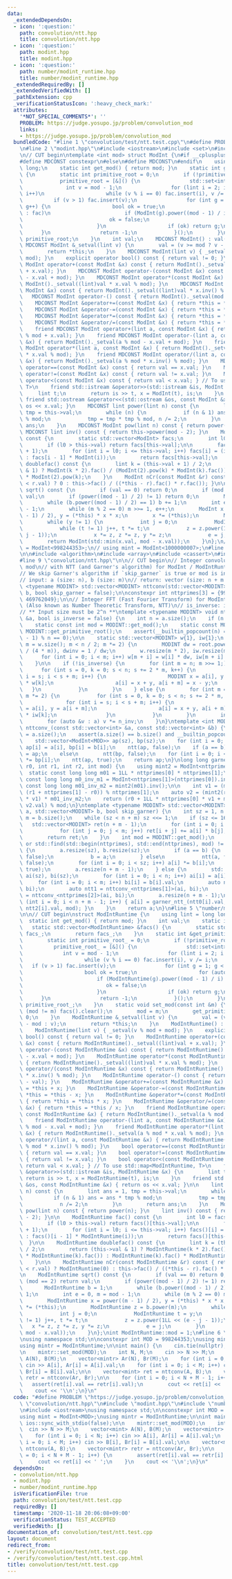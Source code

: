```yaml
---
data:
  _extendedDependsOn:
  - icon: ':question:'
    path: convolution/ntt.hpp
    title: convolution/ntt.hpp
  - icon: ':question:'
    path: modint.hpp
    title: modint.hpp
  - icon: ':question:'
    path: number/modint_runtime.hpp
    title: number/modint_runtime.hpp
  _extendedRequiredBy: []
  _extendedVerifiedWith: []
  _pathExtension: cpp
  _verificationStatusIcon: ':heavy_check_mark:'
  attributes:
    '*NOT_SPECIAL_COMMENTS*': ''
    PROBLEM: https://judge.yosupo.jp/problem/convolution_mod
    links:
    - https://judge.yosupo.jp/problem/convolution_mod
  bundledCode: "#line 1 \"convolution/test/ntt.test.cpp\"\n#define PROBLEM \"https://judge.yosupo.jp/problem/convolution_mod\"\
    \n#line 2 \"modint.hpp\"\n#include <iostream>\n#include <set>\n#include <vector>\n\
    \n// CUT begin\ntemplate <int mod> struct ModInt {\n#if __cplusplus >= 201402L\n\
    #define MDCONST constexpr\n#else\n#define MDCONST\n#endif\n    using lint = long\
    \ long;\n    static int get_mod() { return mod; }\n    static int get_primitive_root()\
    \ {\n        static int primitive_root = 0;\n        if (!primitive_root) {\n\
    \            primitive_root = [&]() {\n                std::set<int> fac;\n  \
    \              int v = mod - 1;\n                for (lint i = 2; i * i <= v;\
    \ i++)\n                    while (v % i == 0) fac.insert(i), v /= i;\n      \
    \          if (v > 1) fac.insert(v);\n                for (int g = 1; g < mod;\
    \ g++) {\n                    bool ok = true;\n                    for (auto i\
    \ : fac)\n                        if (ModInt(g).power((mod - 1) / i) == 1) {\n\
    \                            ok = false;\n                            break;\n\
    \                        }\n                    if (ok) return g;\n          \
    \      }\n                return -1;\n            }();\n        }\n        return\
    \ primitive_root;\n    }\n    int val;\n    MDCONST ModInt() : val(0) {}\n   \
    \ MDCONST ModInt &_setval(lint v) {\n        val = (v >= mod ? v - mod : v);\n\
    \        return *this;\n    }\n    MDCONST ModInt(lint v) { _setval(v % mod +\
    \ mod); }\n    explicit operator bool() const { return val != 0; }\n    MDCONST\
    \ ModInt operator+(const ModInt &x) const { return ModInt()._setval((lint)val\
    \ + x.val); }\n    MDCONST ModInt operator-(const ModInt &x) const { return ModInt()._setval((lint)val\
    \ - x.val + mod); }\n    MDCONST ModInt operator*(const ModInt &x) const { return\
    \ ModInt()._setval((lint)val * x.val % mod); }\n    MDCONST ModInt operator/(const\
    \ ModInt &x) const { return ModInt()._setval((lint)val * x.inv() % mod); }\n \
    \   MDCONST ModInt operator-() const { return ModInt()._setval(mod - val); }\n\
    \    MDCONST ModInt &operator+=(const ModInt &x) { return *this = *this + x; }\n\
    \    MDCONST ModInt &operator-=(const ModInt &x) { return *this = *this - x; }\n\
    \    MDCONST ModInt &operator*=(const ModInt &x) { return *this = *this * x; }\n\
    \    MDCONST ModInt &operator/=(const ModInt &x) { return *this = *this / x; }\n\
    \    friend MDCONST ModInt operator+(lint a, const ModInt &x) { return ModInt()._setval(a\
    \ % mod + x.val); }\n    friend MDCONST ModInt operator-(lint a, const ModInt\
    \ &x) { return ModInt()._setval(a % mod - x.val + mod); }\n    friend MDCONST\
    \ ModInt operator*(lint a, const ModInt &x) { return ModInt()._setval(a % mod\
    \ * x.val % mod); }\n    friend MDCONST ModInt operator/(lint a, const ModInt\
    \ &x) { return ModInt()._setval(a % mod * x.inv() % mod); }\n    MDCONST bool\
    \ operator==(const ModInt &x) const { return val == x.val; }\n    MDCONST bool\
    \ operator!=(const ModInt &x) const { return val != x.val; }\n    MDCONST bool\
    \ operator<(const ModInt &x) const { return val < x.val; } // To use std::map<ModInt,\
    \ T>\n    friend std::istream &operator>>(std::istream &is, ModInt &x) {\n   \
    \     lint t;\n        return is >> t, x = ModInt(t), is;\n    }\n    MDCONST\
    \ friend std::ostream &operator<<(std::ostream &os, const ModInt &x) { return\
    \ os << x.val; }\n    MDCONST lint power(lint n) const {\n        lint ans = 1,\
    \ tmp = this->val;\n        while (n) {\n            if (n & 1) ans = ans * tmp\
    \ % mod;\n            tmp = tmp * tmp % mod, n /= 2;\n        }\n        return\
    \ ans;\n    }\n    MDCONST ModInt pow(lint n) const { return power(n); }\n   \
    \ MDCONST lint inv() const { return this->power(mod - 2); }\n    ModInt fac()\
    \ const {\n        static std::vector<ModInt> facs;\n        int l0 = facs.size();\n\
    \        if (l0 > this->val) return facs[this->val];\n\n        facs.resize(this->val\
    \ + 1);\n        for (int i = l0; i <= this->val; i++) facs[i] = (i == 0 ? ModInt(1)\
    \ : facs[i - 1] * ModInt(i));\n        return facs[this->val];\n    }\n\n    ModInt\
    \ doublefac() const {\n        lint k = (this->val + 1) / 2;\n        return (this->val\
    \ & 1) ? ModInt(k * 2).fac() / (ModInt(2).pow(k) * ModInt(k).fac()) : ModInt(k).fac()\
    \ * ModInt(2).pow(k);\n    }\n    ModInt nCr(const ModInt &r) const { return (this->val\
    \ < r.val) ? 0 : this->fac() / ((*this - r).fac() * r.fac()); }\n\n    ModInt\
    \ sqrt() const {\n        if (val == 0) return 0;\n        if (mod == 2) return\
    \ val;\n        if (power((mod - 1) / 2) != 1) return 0;\n        ModInt b = 1;\n\
    \        while (b.power((mod - 1) / 2) == 1) b += 1;\n        int e = 0, m = mod\
    \ - 1;\n        while (m % 2 == 0) m >>= 1, e++;\n        ModInt x = power((m\
    \ - 1) / 2), y = (*this) * x * x;\n        x *= (*this);\n        ModInt z = b.power(m);\n\
    \        while (y != 1) {\n            int j = 0;\n            ModInt t = y;\n\
    \            while (t != 1) j++, t *= t;\n            z = z.power(1LL << (e -\
    \ j - 1));\n            x *= z, z *= z, y *= z;\n            e = j;\n        }\n\
    \        return ModInt(std::min(x.val, mod - x.val));\n    }\n};\n// using mint\
    \ = ModInt<998244353>;\n// using mint = ModInt<1000000007>;\n#line 3 \"convolution/ntt.hpp\"\
    \n\n#include <algorithm>\n#include <array>\n#include <cassert>\n#include <tuple>\n\
    #line 9 \"convolution/ntt.hpp\"\n\n// CUT begin\n// Integer convolution for arbitrary\
    \ mod\n// with NTT (and Garner's algorithm) for ModInt / ModIntRuntime class.\n\
    // We skip Garner's algorithm if `skip_garner` is true or mod is in `nttprimes`.\n\
    // input: a (size: n), b (size: m)\n// return: vector (size: n + m - 1)\ntemplate\
    \ <typename MODINT> std::vector<MODINT> nttconv(std::vector<MODINT> a, std::vector<MODINT>\
    \ b, bool skip_garner = false);\n\nconstexpr int nttprimes[3] = {998244353, 167772161,\
    \ 469762049};\n\n// Integer FFT (Fast Fourier Transform) for ModInt class\n//\
    \ (Also known as Number Theoretic Transform, NTT)\n// is_inverse: inverse transform\n\
    // ** Input size must be 2^n **\ntemplate <typename MODINT> void ntt(std::vector<MODINT>\
    \ &a, bool is_inverse = false) {\n    int n = a.size();\n    if (n == 1) return;\n\
    \    static const int mod = MODINT::get_mod();\n    static const MODINT root =\
    \ MODINT::get_primitive_root();\n    assert(__builtin_popcount(n) == 1 and (mod\
    \ - 1) % n == 0);\n\n    static std::vector<MODINT> w{1}, iw{1};\n    for (int\
    \ m = w.size(); m < n / 2; m *= 2) {\n        MODINT dw = root.power((mod - 1)\
    \ / (4 * m)), dwinv = 1 / dw;\n        w.resize(m * 2), iw.resize(m * 2);\n  \
    \      for (int i = 0; i < m; i++) w[m + i] = w[i] * dw, iw[m + i] = iw[i] * dwinv;\n\
    \    }\n\n    if (!is_inverse) {\n        for (int m = n; m >>= 1;) {\n      \
    \      for (int s = 0, k = 0; s < n; s += 2 * m, k++) {\n                for (int\
    \ i = s; i < s + m; i++) {\n                    MODINT x = a[i], y = a[i + m]\
    \ * w[k];\n                    a[i] = x + y, a[i + m] = x - y;\n             \
    \   }\n            }\n        }\n    } else {\n        for (int m = 1; m < n;\
    \ m *= 2) {\n            for (int s = 0, k = 0; s < n; s += 2 * m, k++) {\n  \
    \              for (int i = s; i < s + m; i++) {\n                    MODINT x\
    \ = a[i], y = a[i + m];\n                    a[i] = x + y, a[i + m] = (x - y)\
    \ * iw[k];\n                }\n            }\n        }\n        int n_inv = MODINT(n).inv();\n\
    \        for (auto &v : a) v *= n_inv;\n    }\n}\ntemplate <int MOD> std::vector<ModInt<MOD>>\
    \ nttconv_(const std::vector<int> &a, const std::vector<int> &b) {\n    int sz\
    \ = a.size();\n    assert(a.size() == b.size() and __builtin_popcount(sz) == 1);\n\
    \    std::vector<ModInt<MOD>> ap(sz), bp(sz);\n    for (int i = 0; i < sz; i++)\
    \ ap[i] = a[i], bp[i] = b[i];\n    ntt(ap, false);\n    if (a == b)\n        bp\
    \ = ap;\n    else\n        ntt(bp, false);\n    for (int i = 0; i < sz; i++) ap[i]\
    \ *= bp[i];\n    ntt(ap, true);\n    return ap;\n}\nlong long garner_ntt_(int\
    \ r0, int r1, int r2, int mod) {\n    using mint2 = ModInt<nttprimes[2]>;\n  \
    \  static const long long m01 = 1LL * nttprimes[0] * nttprimes[1];\n    static\
    \ const long long m0_inv_m1 = ModInt<nttprimes[1]>(nttprimes[0]).inv();\n    static\
    \ const long long m01_inv_m2 = mint2(m01).inv();\n\n    int v1 = (m0_inv_m1 *\
    \ (r1 + nttprimes[1] - r0)) % nttprimes[1];\n    auto v2 = (mint2(r2) - r0 - mint2(nttprimes[0])\
    \ * v1) * m01_inv_m2;\n    return (r0 + 1LL * nttprimes[0] * v1 + m01 % mod *\
    \ v2.val) % mod;\n}\ntemplate <typename MODINT> std::vector<MODINT> nttconv(std::vector<MODINT>\
    \ a, std::vector<MODINT> b, bool skip_garner) {\n    int sz = 1, n = a.size(),\
    \ m = b.size();\n    while (sz < n + m) sz <<= 1;\n    if (sz <= 16) {\n     \
    \   std::vector<MODINT> ret(n + m - 1);\n        for (int i = 0; i < n; i++) {\n\
    \            for (int j = 0; j < m; j++) ret[i + j] += a[i] * b[j];\n        }\n\
    \        return ret;\n    }\n    int mod = MODINT::get_mod();\n    if (skip_garner\
    \ or std::find(std::begin(nttprimes), std::end(nttprimes), mod) != std::end(nttprimes))\
    \ {\n        a.resize(sz), b.resize(sz);\n        if (a == b) {\n            ntt(a,\
    \ false);\n            b = a;\n        } else\n            ntt(a, false), ntt(b,\
    \ false);\n        for (int i = 0; i < sz; i++) a[i] *= b[i];\n        ntt(a,\
    \ true);\n        a.resize(n + m - 1);\n    } else {\n        std::vector<int>\
    \ ai(sz), bi(sz);\n        for (int i = 0; i < n; i++) ai[i] = a[i].val;\n   \
    \     for (int i = 0; i < m; i++) bi[i] = b[i].val;\n        auto ntt0 = nttconv_<nttprimes[0]>(ai,\
    \ bi);\n        auto ntt1 = nttconv_<nttprimes[1]>(ai, bi);\n        auto ntt2\
    \ = nttconv_<nttprimes[2]>(ai, bi);\n        a.resize(n + m - 1);\n        for\
    \ (int i = 0; i < n + m - 1; i++) { a[i] = garner_ntt_(ntt0[i].val, ntt1[i].val,\
    \ ntt2[i].val, mod); }\n    }\n    return a;\n}\n#line 5 \"number/modint_runtime.hpp\"\
    \n\n// CUT begin\nstruct ModIntRuntime {\n    using lint = long long int;\n  \
    \  static int get_mod() { return mod; }\n    int val;\n    static int mod;\n \
    \   static std::vector<ModIntRuntime> &facs() {\n        static std::vector<ModIntRuntime>\
    \ facs_;\n        return facs_;\n    }\n    static int &get_primitive_root() {\n\
    \        static int primitive_root_ = 0;\n        if (!primitive_root_) {\n  \
    \          primitive_root_ = [&]() {\n                std::set<int> fac;\n   \
    \             int v = mod - 1;\n                for (lint i = 2; i * i <= v; i++)\n\
    \                    while (v % i == 0) fac.insert(i), v /= i;\n             \
    \   if (v > 1) fac.insert(v);\n                for (int g = 1; g < mod; g++) {\n\
    \                    bool ok = true;\n                    for (auto i : fac)\n\
    \                        if (ModIntRuntime(g).power((mod - 1) / i) == 1) {\n \
    \                           ok = false;\n                            break;\n\
    \                        }\n                    if (ok) return g;\n          \
    \      }\n                return -1;\n            }();\n        }\n        return\
    \ primitive_root_;\n    }\n    static void set_mod(const int &m) {\n        if\
    \ (mod != m) facs().clear();\n        mod = m;\n        get_primitive_root() =\
    \ 0;\n    }\n    ModIntRuntime &_setval(lint v) {\n        val = (v >= mod ? v\
    \ - mod : v);\n        return *this;\n    }\n    ModIntRuntime() : val(0) {}\n\
    \    ModIntRuntime(lint v) { _setval(v % mod + mod); }\n    explicit operator\
    \ bool() const { return val != 0; }\n    ModIntRuntime operator+(const ModIntRuntime\
    \ &x) const { return ModIntRuntime()._setval((lint)val + x.val); }\n    ModIntRuntime\
    \ operator-(const ModIntRuntime &x) const { return ModIntRuntime()._setval((lint)val\
    \ - x.val + mod); }\n    ModIntRuntime operator*(const ModIntRuntime &x) const\
    \ { return ModIntRuntime()._setval((lint)val * x.val % mod); }\n    ModIntRuntime\
    \ operator/(const ModIntRuntime &x) const { return ModIntRuntime()._setval((lint)val\
    \ * x.inv() % mod); }\n    ModIntRuntime operator-() const { return ModIntRuntime()._setval(mod\
    \ - val); }\n    ModIntRuntime &operator+=(const ModIntRuntime &x) { return *this\
    \ = *this + x; }\n    ModIntRuntime &operator-=(const ModIntRuntime &x) { return\
    \ *this = *this - x; }\n    ModIntRuntime &operator*=(const ModIntRuntime &x)\
    \ { return *this = *this * x; }\n    ModIntRuntime &operator/=(const ModIntRuntime\
    \ &x) { return *this = *this / x; }\n    friend ModIntRuntime operator+(lint a,\
    \ const ModIntRuntime &x) { return ModIntRuntime()._setval(a % mod + x.val); }\n\
    \    friend ModIntRuntime operator-(lint a, const ModIntRuntime &x) { return ModIntRuntime()._setval(a\
    \ % mod - x.val + mod); }\n    friend ModIntRuntime operator*(lint a, const ModIntRuntime\
    \ &x) { return ModIntRuntime()._setval(a % mod * x.val % mod); }\n    friend ModIntRuntime\
    \ operator/(lint a, const ModIntRuntime &x) { return ModIntRuntime()._setval(a\
    \ % mod * x.inv() % mod); }\n    bool operator==(const ModIntRuntime &x) const\
    \ { return val == x.val; }\n    bool operator!=(const ModIntRuntime &x) const\
    \ { return val != x.val; }\n    bool operator<(const ModIntRuntime &x) const {\
    \ return val < x.val; } // To use std::map<ModIntRuntime, T>\n    friend std::istream\
    \ &operator>>(std::istream &is, ModIntRuntime &x) {\n        lint t;\n       \
    \ return is >> t, x = ModIntRuntime(t), is;\n    }\n    friend std::ostream &operator<<(std::ostream\
    \ &os, const ModIntRuntime &x) { return os << x.val; }\n\n    lint power(lint\
    \ n) const {\n        lint ans = 1, tmp = this->val;\n        while (n) {\n  \
    \          if (n & 1) ans = ans * tmp % mod;\n            tmp = tmp * tmp % mod;\n\
    \            n /= 2;\n        }\n        return ans;\n    }\n    ModIntRuntime\
    \ pow(lint n) const { return power(n); }\n    lint inv() const { return this->power(mod\
    \ - 2); }\n\n    ModIntRuntime fac() const {\n        int l0 = facs().size();\n\
    \        if (l0 > this->val) return facs()[this->val];\n\n        facs().resize(this->val\
    \ + 1);\n        for (int i = l0; i <= this->val; i++) facs()[i] = (i == 0 ? ModIntRuntime(1)\
    \ : facs()[i - 1] * ModIntRuntime(i));\n        return facs()[this->val];\n  \
    \  }\n\n    ModIntRuntime doublefac() const {\n        lint k = (this->val + 1)\
    \ / 2;\n        return (this->val & 1) ? ModIntRuntime(k * 2).fac() / (ModIntRuntime(2).pow(k)\
    \ * ModIntRuntime(k).fac()) : ModIntRuntime(k).fac() * ModIntRuntime(2).pow(k);\n\
    \    }\n\n    ModIntRuntime nCr(const ModIntRuntime &r) const { return (this->val\
    \ < r.val) ? ModIntRuntime(0) : this->fac() / ((*this - r).fac() * r.fac()); }\n\
    \n    ModIntRuntime sqrt() const {\n        if (val == 0) return 0;\n        if\
    \ (mod == 2) return val;\n        if (power((mod - 1) / 2) != 1) return 0;\n \
    \       ModIntRuntime b = 1;\n        while (b.power((mod - 1) / 2) == 1) b +=\
    \ 1;\n        int e = 0, m = mod - 1;\n        while (m % 2 == 0) m >>= 1, e++;\n\
    \        ModIntRuntime x = power((m - 1) / 2), y = (*this) * x * x;\n        x\
    \ *= (*this);\n        ModIntRuntime z = b.power(m);\n        while (y != 1) {\n\
    \            int j = 0;\n            ModIntRuntime t = y;\n            while (t\
    \ != 1) j++, t *= t;\n            z = z.power(1LL << (e - j - 1));\n         \
    \   x *= z, z *= z, y *= z;\n            e = j;\n        }\n        return ModIntRuntime(std::min(x.val,\
    \ mod - x.val));\n    }\n};\nint ModIntRuntime::mod = 1;\n#line 6 \"convolution/test/ntt.test.cpp\"\
    \nusing namespace std;\n\nconstexpr int MOD = 998244353;\nusing mint = ModInt<MOD>;\n\
    using mintr = ModIntRuntime;\n\nint main() {\n    cin.tie(nullptr), ios::sync_with_stdio(false);\n\
    \n    mintr::set_mod(MOD);\n    int N, M;\n    cin >> N >> M;\n    vector<mint>\
    \ A(N), B(M);\n    vector<mintr> Ar(N), Br(M);\n    for (int i = 0; i < N; i++)\
    \ cin >> A[i], Ar[i] = A[i].val;\n    for (int i = 0; i < M; i++) cin >> B[i],\
    \ Br[i] = B[i].val;\n\n    vector<mint> ret = nttconv(A, B);\n    vector<mintr>\
    \ retr = nttconv(Ar, Br);\n\n    for (int i = 0; i < N + M - 1; i++) {\n     \
    \   assert(ret[i].val == retr[i].val);\n        cout << ret[i] << ' ';\n    }\n\
    \    cout << '\\n';\n}\n"
  code: "#define PROBLEM \"https://judge.yosupo.jp/problem/convolution_mod\"\n#include\
    \ \"convolution/ntt.hpp\"\n#include \"modint.hpp\"\n#include \"number/modint_runtime.hpp\"\
    \n#include <iostream>\nusing namespace std;\n\nconstexpr int MOD = 998244353;\n\
    using mint = ModInt<MOD>;\nusing mintr = ModIntRuntime;\n\nint main() {\n    cin.tie(nullptr),\
    \ ios::sync_with_stdio(false);\n\n    mintr::set_mod(MOD);\n    int N, M;\n  \
    \  cin >> N >> M;\n    vector<mint> A(N), B(M);\n    vector<mintr> Ar(N), Br(M);\n\
    \    for (int i = 0; i < N; i++) cin >> A[i], Ar[i] = A[i].val;\n    for (int\
    \ i = 0; i < M; i++) cin >> B[i], Br[i] = B[i].val;\n\n    vector<mint> ret =\
    \ nttconv(A, B);\n    vector<mintr> retr = nttconv(Ar, Br);\n\n    for (int i\
    \ = 0; i < N + M - 1; i++) {\n        assert(ret[i].val == retr[i].val);\n   \
    \     cout << ret[i] << ' ';\n    }\n    cout << '\\n';\n}\n"
  dependsOn:
  - convolution/ntt.hpp
  - modint.hpp
  - number/modint_runtime.hpp
  isVerificationFile: true
  path: convolution/test/ntt.test.cpp
  requiredBy: []
  timestamp: '2020-11-18 20:06:08+09:00'
  verificationStatus: TEST_ACCEPTED
  verifiedWith: []
documentation_of: convolution/test/ntt.test.cpp
layout: document
redirect_from:
- /verify/convolution/test/ntt.test.cpp
- /verify/convolution/test/ntt.test.cpp.html
title: convolution/test/ntt.test.cpp
---
```

